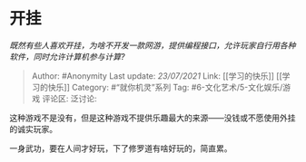 # 开挂
*既然有些人喜欢开挂，为啥不开发一款网游，提供编程接口，允许玩家自行用各种软件，同时允许计算机参与计算?*

> Author: #Anonymity
> Last update: *23/07/2021*
> Link: [[学习的快乐]] [[学习的快乐]]
> Category: #“就你机灵”系列
> Tag: #6-文化艺术/5-文化娱乐/游戏
> 评论区:
> 泛讨论:

这种游戏不是没有，但是这种游戏不提供乐趣最大的来源——没钱或不愿使用外挂的诚实玩家。

一身武功，要在人间才好玩，下了修罗道有啥好玩的，简直累。
